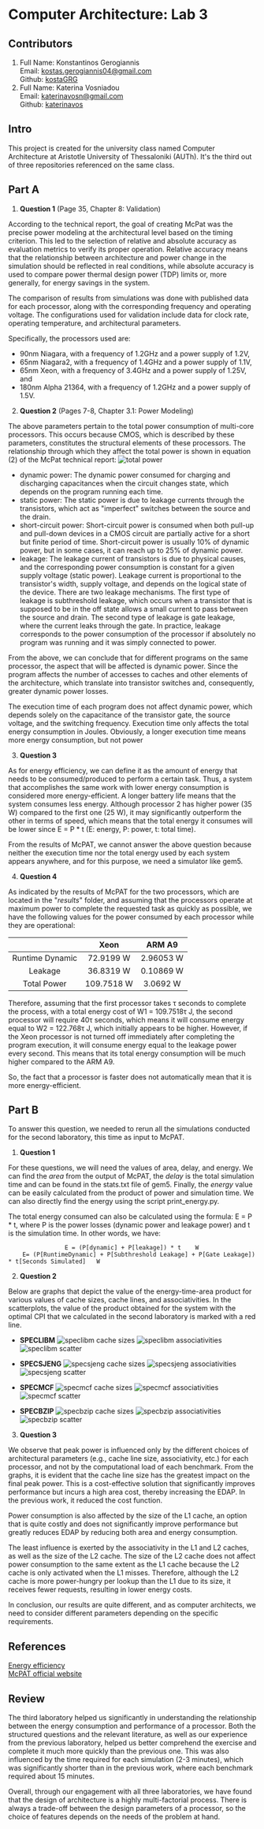 # Computer Architecture: Lab 3
## Contributors
1. Full Name: Konstantinos Gerogiannis  
   Email: kostas.gerogiannis04@gmail.com  
   Github: [kostaGRG](https://github.com/kostaGRG/)  
2. Full Name: Katerina Vosniadou  
   Email: katerinavosn@gmail.com  
   Github: [katerinavos](https://github.com/katerinavos)
   
## Intro
This project is created for the university class named Computer Architecture at Aristotle University of Thessaloniki (AUTh). It's the third out of three repositories referenced on the same class.

## Part A
1. **Question 1** (Page 35, Chapter 8: Validation)

According to the technical report, the goal of creating McPat was the precise power modeling at the architectural level based on the timing criterion. This led to the selection of relative and absolute accuracy as evaluation metrics to verify its proper operation. Relative accuracy means that the relationship between architecture and power change in the simulation should be reflected in real conditions, while absolute accuracy is used to compare power thermal design power (TDP) limits or, more generally, for energy savings in the system.

The comparison of results from simulations was done with published data for each processor, along with the corresponding frequency and operating voltage. The configurations used for validation include data for clock rate, operating temperature, and architectural parameters.

Specifically, the processors used are:
* 90nm Niagara, with a frequency of 1.2GHz and a power supply of 1.2V,
* 65nm Niagara2, with a frequency of 1.4GHz and a power supply of 1.1V,
* 65nm Xeon, with a frequency of 3.4GHz and a power supply of 1.25V, and
* 180nm Alpha 21364, with a frequency of 1.2GHz and a power supply of 1.5V.

2. **Question 2** (Pages 7-8, Chapter 3.1: Power Modeling)

The above parameters pertain to the total power consumption of multi-core processors. This occurs because CMOS, which is described by these parameters, constitutes the structural elements of these processors. The relationship through which they affect the total power is shown in equation (2) of the McPat technical report:
![total power](./images/total_power.png)

* dynamic power: The dynamic power consumed for charging and discharging capacitances when the circuit changes state, which depends on the program running each time.
* static power: The static power is due to leakage currents through the transistors, which act as "imperfect" switches between the source and the drain.
* short-circuit power: Short-circuit power is consumed when both pull-up and pull-down devices in a CMOS circuit are partially active for a short but finite period of time. Short-circuit power is usually 10% of dynamic power, but in some cases, it can reach up to 25% of dynamic power.
* leakage: The leakage current of transistors is due to physical causes, and the corresponding power consumption is constant for a given supply voltage (static power). Leakage current is proportional to the transistor's width, supply voltage, and depends on the logical state of the device. There are two leakage mechanisms. The first type of leakage is subthreshold leakage, which occurs when a transistor that is supposed to be in the off state allows a small current to pass between the source and drain. The second type of leakage is gate leakage, where the current leaks through the gate. In practice, leakage corresponds to the power consumption of the processor if absolutely no program was running and it was simply connected to power.
  
From the above, we can conclude that for different programs on the same processor, the aspect that will be affected is dynamic power. Since the program affects the number of accesses to caches and other elements of the architecture, which translate into transistor switches and, consequently, greater dynamic power losses.

The execution time of each program does not affect dynamic power, which depends solely on the capacitance of the transistor gate, the source voltage, and the switching frequency. Execution time only affects the total energy consumption in Joules. Obviously, a longer execution time means more energy consumption, but not power

3. **Question 3** 

As for energy efficiency, we can define it as the amount of energy that needs to be consumed/produced to perform a certain task. Thus, a system that accomplishes the same work with lower energy consumption is considered more energy-efficient. A longer battery life means that the system consumes less energy. Although processor 2 has higher power (35 W) compared to the first one (25 W), it may significantly outperform the other in terms of speed, which means that the total energy it consumes will be lower since E = P * t (E: energy, P: power, t: total time).

From the results of McPAT, we cannot answer the above question because neither the execution time nor the total energy used by each system appears anywhere, and for this purpose, we need a simulator like gem5.

4. **Question 4**

As indicated by the results of McPAT for the two processors, which are located in the "_results_" folder, and assuming that the processors operate at maximum power to complete the requested task as quickly as possible, we have the following values for the power consumed by each processor while they are operational:

||Xeon|ARM A9|
|:--:|:--:|:--:|
|Runtime Dynamic|72.9199 W|2.96053 W|
|Leakage|36.8319 W|0.10869 W|
|Total Power|109.7518 W|3.0692 W|

Therefore, assuming that the first processor takes τ seconds to complete the process, with a total energy cost of W1 = 109.7518τ J, the second processor will require 40τ seconds, which means it will consume energy equal to W2 = 122.768τ J, which initially appears to be higher. However, if the Xeon processor is not turned off immediately after completing the program execution, it will consume energy equal to the leakage power every second. This means that its total energy consumption will be much higher compared to the ARM A9.

So, the fact that a processor is faster does not automatically mean that it is more energy-efficient.

## Part B
To answer this question, we needed to rerun all the simulations conducted for the second laboratory, this time as input to McPAT.

1. **Question 1**

For these questions, we will need the values of area, delay, and energy. We can find the _area_ from the output of McPAT, the _delay_ is the total simulation time and can be found in the stats.txt file of gem5. Finally, the _energy_ value can be easily calculated from the product of power and simulation time. We can also directly find the energy using the script print_energy.py.

The total energy consumed can also be calculated using the formula: E = P * t, where P is the power losses (dynamic power and leakage power) and t is the simulation time. In other words, we have:

					E = (P[dynamic] + P[leakage]) * t    W
		E= (P[RuntimeDynamic] + P[Subthreshold Leakage] + P[Gate Leakage]) * t[Seconds Simulated]   W

2. **Question 2**

Below are graphs that depict the value of the energy-time-area product for various values of cache sizes, cache lines, and associativities. In the scatterplots, the value of the product obtained for the system with the optimal CPI that we calculated in the second laboratory is marked with a red line.

* **SPECLIBM**
![speclibm cache sizes](./images/speclibm/cache_sizes.png)
![speclibm associativities](./images/speclibm/associativities.png)
![speclibm scatter](./images/speclibm/scatter.png)

* **SPECSJENG**
![specsjeng cache sizes](./images/specsjeng/cache_sizes.png)
![specsjeng associativities](./images/specsjeng/associativities.png)
![specsjeng scatter](./images/specsjeng/scatter.png)

* **SPECMCF**
![specmcf cache sizes](./images/specmcf/cache_sizes.png)
![specmcf associativities](./images/specmcf/associativities.png)
![specmcf scatter](./images/specmcf/scatter.png)

* **SPECBZIP**
![specbzip cache sizes](./images/specbzip/cache_sizes.png)
![specbzip associativities](./images/specbzip/associativities.png)
![specbzip scatter](./images/specbzip/scatter.png)

3. **Question 3**

We observe that peak power is influenced only by the different choices of architectural parameters (e.g., cache line size, associativity, etc.) for each processor, and not by the computational load of each benchmark. From the graphs, it is evident that the cache line size has the greatest impact on the final peak power. This is a cost-effective solution that significantly improves performance but incurs a high area cost, thereby increasing the EDAP. In the previous work, it reduced the cost function.

Power consumption is also affected by the size of the L1 cache, an option that is quite costly and does not significantly improve performance but greatly reduces EDAP by reducing both area and energy consumption.

The least influence is exerted by the associativity in the L1 and L2 caches, as well as the size of the L2 cache. The size of the L2 cache does not affect power consumption to the same extent as the L1 cache because the L2 cache is only activated when the L1 misses. Therefore, although the L2 cache is more power-hungry per lookup than the L1 due to its size, it receives fewer requests, resulting in lower energy costs.

In conclusion, our results are quite different, and as computer architects, we need to consider different parameters depending on the specific requirements.

## References
[Energy efficiency](https://www.ovoenergy.com/guides/energy-guides/what-is-energy-efficiency?fbclid=IwAR2r1Mbxy128LRFSveaeW6ub5_nb95zvRxHTBiiWWg_a31TdYT6JOIIhTTQ)  
[McPAT official website](http://www.hpl.hp.com/research/mcpat/)  

## Review
The third laboratory helped us significantly in understanding the relationship between the energy consumption and performance of a processor. Both the structured questions and the relevant literature, as well as our experience from the previous laboratory, helped us better comprehend the exercise and complete it much more quickly than the previous one. This was also influenced by the time required for each simulation (2-3 minutes), which was significantly shorter than in the previous work, where each benchmark required about 15 minutes.

Overall, through our engagement with all three laboratories, we have found that the design of architecture is a highly multi-factorial process. There is always a trade-off between the design parameters of a processor, so the choice of features depends on the needs of the problem at hand.
